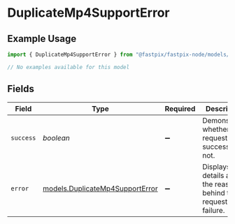 # DuplicateMp4SupportError

## Example Usage

```typescript
import { DuplicateMp4SupportError } from "@fastpix/fastpix-node/models/errors";

// No examples available for this model
```

## Fields

| Field                                                                       | Type                                                                        | Required                                                                    | Description                                                                 |
| --------------------------------------------------------------------------- | --------------------------------------------------------------------------- | --------------------------------------------------------------------------- | --------------------------------------------------------------------------- |
| `success`                                                                   | *boolean*                                                                   | :heavy_minus_sign:                                                          | Demonstrates whether the request is successful or not.                      |
| `error`                                                                     | [models.DuplicateMp4SupportError](../../models/duplicatemp4supporterror.md) | :heavy_minus_sign:                                                          | Displays details about the reasons behind the request's failure.            |